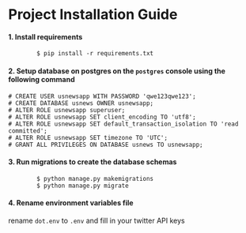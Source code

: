 # Project Installation Guide

#### 1. Install requirements
```
        $ pip install -r requirements.txt
```

#### 2. Setup database on postgres on the `postgres` console using the following command
```
# CREATE USER usnewsapp WITH PASSWORD 'qwe123qwe123';
# CREATE DATABASE usnews OWNER usnewsapp;
# ALTER ROLE usnewsapp superuser;
# ALTER ROLE usnewsapp SET client_encoding TO 'utf8';
# ALTER ROLE usnewsapp SET default_transaction_isolation TO 'read committed';
# ALTER ROLE usnewsapp SET timezone TO 'UTC';
# GRANT ALL PRIVILEGES ON DATABASE usnews TO usnewsapp;
```

#### 3. Run migrations to create the database schemas
```
        $ python manage.py makemigrations
        $ python manage.py migrate
```

#### 4. Rename environment variables file
rename `dot.env` to `.env` and fill in your twitter API keys

